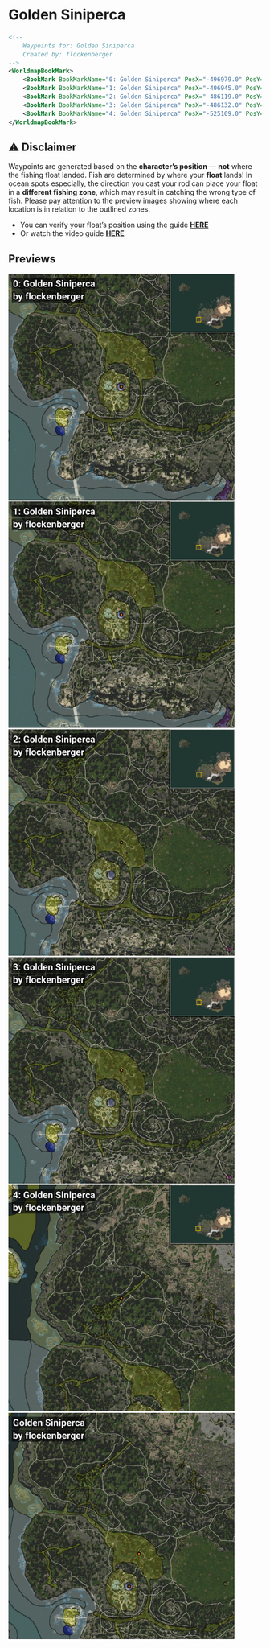# Golden Siniperca
```xml
<!--
    Waypoints for: Golden Siniperca
    Created by: flockenberger
-->
<WorldmapBookMark>
    <BookMark BookMarkName="0: Golden Siniperca" PosX="-496979.0" PosY="1104.0" PosZ="-446478.0" />
    <BookMark BookMarkName="1: Golden Siniperca" PosX="-496945.0" PosY="1105.0" PosZ="-446599.0" />
    <BookMark BookMarkName="2: Golden Siniperca" PosX="-486119.0" PosY="-4654.0" PosZ="-410817.0" />
    <BookMark BookMarkName="3: Golden Siniperca" PosX="-486132.0" PosY="-4652.0" PosZ="-410839.0" />
    <BookMark BookMarkName="4: Golden Siniperca" PosX="-525109.0" PosY="11182.0" PosZ="-314672.0" />
</WorldmapBookMark>
```

## ⚠️ Disclaimer
Waypoints are generated based on the __**character’s position**__ — __not__ where the fishing float landed.
Fish are determined by where your **float** lands!
In ocean spots especially, the direction you cast your rod can place your float in a **different fishing zone**, which may result in catching the wrong type of fish.
Please pay attention to the preview images showing where each location is in relation to the outlined zones.

- You can verify your float’s position using the guide [**HERE**](https://flockenberger.github.io/bdo-fish-position/)
- Or watch the video guide [**HERE**](https://youtu.be/t-VXcRoNojk)

## Previews
<img src="./Golden Siniperca_0_Preview.webp" width="450"/> <img src="./Golden Siniperca_1_Preview.webp" width="450"/> <img src="./Golden Siniperca_2_Preview.webp" width="450"/> <img src="./Golden Siniperca_3_Preview.webp" width="450"/> <img src="./Golden Siniperca_4_Preview.webp" width="450"/> <img src="./Golden Siniperca_Preview.webp" width="450"/> 